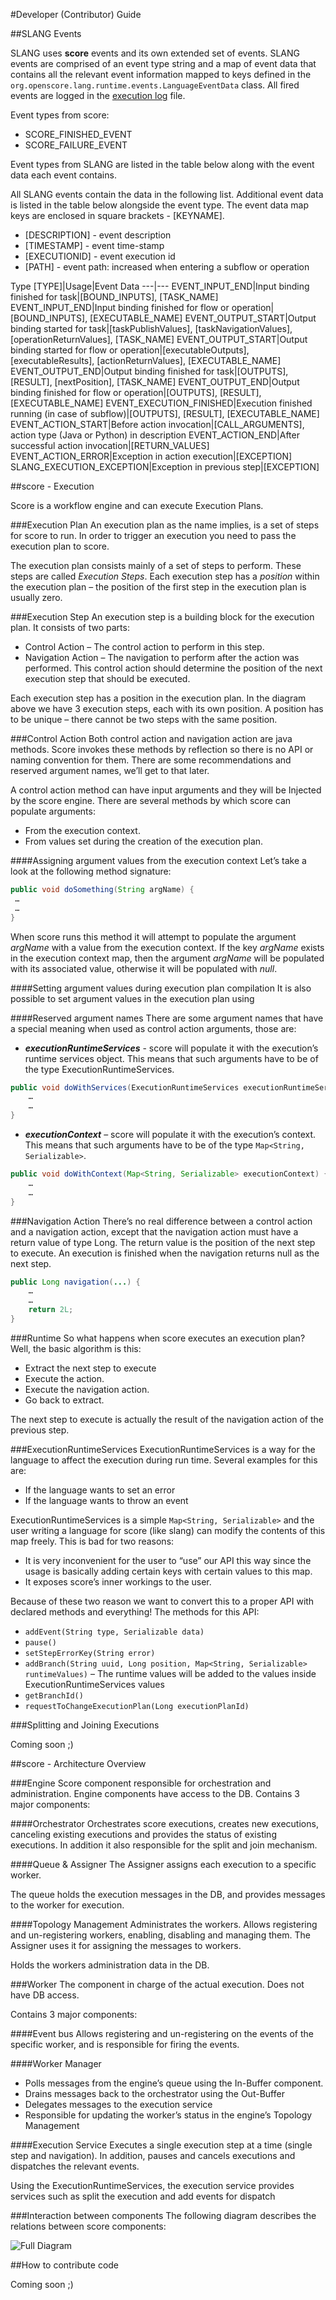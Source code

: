 #Developer (Contributor) Guide

##SLANG Events

SLANG uses **score** events and its own extended set of events. SLANG events are comprised of an event type string and a map of event data that contains all the relevant event information mapped to keys defined in the 
`org.openscore.lang.runtime.events.LanguageEventData` class. All fired events are logged in the [execution log](#/docs#execution-log) file.


Event types from score:

+ SCORE_FINISHED_EVENT
+ SCORE_FAILURE_EVENT

Event types from SLANG are listed in the table below along with the event data each event contains. 

All SLANG events contain the data in the following list. Additional event data is listed in the table below alongside the event type. The event data map keys are enclosed in square brackets - [KEYNAME].

- [DESCRIPTION] - event description
- [TIMESTAMP] - event time-stamp
- [EXECUTIONID] - event execution id
- [PATH] - event path: increased when entering a subflow or operation

Type [TYPE]|Usage|Event Data
---|---
EVENT_INPUT_END|Input binding finished for task|[BOUND_INPUTS], [TASK_NAME]
EVENT_INPUT_END|Input binding finished for flow or operation|[BOUND_INPUTS], [EXECUTABLE_NAME]
EVENT_OUTPUT_START|Output binding started for task|[taskPublishValues], [taskNavigationValues], [operationReturnValues], [TASK_NAME]
EVENT_OUTPUT_START|Output binding started for flow or operation|[executableOutputs],  [executableResults], [actionReturnValues], [EXECUTABLE_NAME]
EVENT_OUTPUT_END|Output binding finished for task|[OUTPUTS], [RESULT], [nextPosition],  [TASK_NAME]
EVENT_OUTPUT_END|Output binding finished for flow or operation|[OUTPUTS], [RESULT],  [EXECUTABLE_NAME]
EVENT_EXECUTION_FINISHED|Execution finished running (in case of subflow)|[OUTPUTS],  [RESULT], [EXECUTABLE_NAME]
EVENT_ACTION_START|Before action invocation|[CALL_ARGUMENTS], action type (Java or Python) in description
EVENT_ACTION_END|After successful action invocation|[RETURN_VALUES]
EVENT_ACTION_ERROR|Exception in action execution|[EXCEPTION]
SLANG_EXECUTION_EXCEPTION|Exception in previous step|[EXCEPTION]

##score - Execution

Score is a workflow engine and can execute Execution Plans.

###Execution Plan
An execution plan as the name implies, is a set of steps for score to run. 
In order to trigger an execution you need to pass the execution plan to score.

The execution plan consists mainly of a set of steps to perform. 
These steps are called *Execution Steps*. 
Each execution step has a *position* within the execution plan – the position of the first step in the execution plan is usually zero.

###Execution Step
An execution step is a building block for the execution plan. It consists of two parts:
+  Control Action – The control action to perform in this step.
+  Navigation Action – The navigation to perform after the action was performed. 
    This control action should determine the position of the next execution step that should be executed.

Each execution step has a position in the execution plan. 
In the diagram above we have 3 execution steps, each with its own position. 
A position has to be unique – there cannot be two steps with the same position.

###Control Action
Both control action and navigation action are java methods. 
Score invokes these methods by reflection so there is no API or naming convention for them. 
There are some recommendations and reserved argument names, we’ll get to that later.

A control action method can have input arguments and they will be Injected by the score engine. 
There are several methods by which score can populate arguments:
+ From the execution context.
+ From values set during the creation of the execution plan.

####Assigning argument values from the execution context
Let’s take a look at the following method signature:
```java
public void doSomething(String argName) {
 …
 …
}
```
When score runs this method it will attempt to populate the argument *argName* with a value from the execution context. If the key *argName* exists in the execution context map, then the argument *argName* will be populated with its associated value, otherwise it will be populated with *null*.

####Setting argument values during execution plan compilation
It is also possible to set argument values in the execution plan using

####Reserved argument names
There are some argument names that have a special meaning when used as control action arguments, those are:

+  ***executionRuntimeServices*** - score will populate it with the execution’s runtime services object. 
    This means that such arguments have to be of the type ExecutionRuntimeServices.
```java
public void doWithServices(ExecutionRuntimeServices executionRuntimeServices) {
    …
    …
}
```
+  ***executionContext*** – score will populate it with the execution’s context. 
    This means that such arguments have to be of the type `Map<String, Serializable>`.
```java
public void doWithContext(Map<String, Serializable> executionContext) {
    …
    …
}
```

###Navigation Action
There’s no real difference between a control action and a navigation action, 
except that the navigation action must have a return value of type Long. 
The return value is the position of the next step to execute.
An execution is finished when the navigation returns null as the next step.

```java
public Long navigation(...) {
    …
    …
    return 2L;
}
```

###Runtime
So what happens when score executes an execution plan? Well, the basic algorithm is this:
+  Extract the next step to execute
+  Execute the action.
+  Execute the navigation action.
+  Go back to extract.

The next step to execute is actually the result of the navigation action of the previous step.


###ExecutionRuntimeServices
ExecutionRuntimeServices is a way for the language to affect the execution during run time. Several examples for this are:
+  If the language wants to set an error
+  If the language wants to throw an event

ExecutionRuntimeServices is a simple `Map<String, Serializable>` and the user writing a language for score (like slang) can modify the contents of this map freely. This is bad for two reasons:
+  It is very inconvenient for the user to “use” our API this way since the usage is basically adding certain keys with certain values to this map.
+  It exposes score’s inner workings to the user.

Because of these two reason we want to convert this to a proper API with declared methods and everything! The methods for this API:
+ `addEvent(String type, Serializable data)`
+ `pause()`
+ `setStepErrorKey(String error)`
+  `addBranch(String uuid, Long position, Map<String, Serializable> runtimeValues)` – The runtime values will be added to the values inside ExecutionRuntimeServices values
+ `getBranchId()`
+ `requestToChangeExecutionPlan(Long executionPlanId)`

###Splitting and Joining Executions

Coming soon ;)

##score - Architecture Overview

###Engine
Score component responsible for orchestration and administration.
Engine components have access to the DB.
Contains 3 major components:

####Orchestrator
Orchestrates score executions, creates new executions, canceling existing executions 
and provides the status of existing executions. 
In addition it also responsible for the split and join mechanism.

####Queue & Assigner
The Assigner assigns each execution to a specific worker.

The queue holds the execution messages in the DB, and provides messages to the worker for execution.

####Topology Management
Administrates the workers. 
Allows registering and un-registering workers, enabling, disabling and managing them. 
The Assigner uses it for assigning the messages to workers.

Holds the workers administration data in the DB.

###Worker
The component in charge of the actual execution. 
Does not have DB access.

Contains 3 major components:

####Event bus
Allows registering and un-registering on the events of the specific worker, and is responsible for firing the events.

####Worker Manager
+ Polls messages from the engine’s queue using the In-Buffer component.
+ Drains messages back to the orchestrator using the Out-Buffer
+ Delegates messages to the execution service
+ Responsible for updating the worker’s status in the engine’s Topology Management

####Execution Service
Executes a single execution step at a time (single step and navigation). 
In addition, pauses and cancels executions and dispatches the relevant events.

Using the ExecutionRuntimeServices, the execution service provides services such as split the execution and add events for dispatch



###Interaction between components
The following diagram describes the relations between score components:

![Full Diagram](images/diagrams/score_full.png "Full Diagram")

##How to contribute code

Coming soon ;)